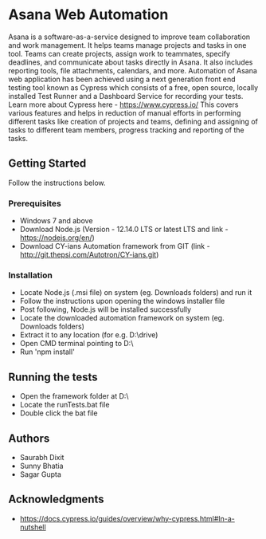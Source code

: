 # Asana Web Automation

Asana is a software-as-a-service designed to improve team collaboration and work management. It helps teams manage projects and tasks in one tool. Teams can create projects, assign work to teammates, specify deadlines, and communicate about tasks directly in Asana. It also includes reporting tools, file attachments, calendars, and more. Automation of Asana web application has been achieved using a next generation front end testing tool known as Cypress which consists of a free, open source, locally installed Test Runner and a Dashboard Service for recording your tests.
Learn more about Cypress here - https://www.cypress.io/
This covers various features and helps in reduction of manual efforts in performing different tasks like creation of projects and teams, defining and assigning of tasks to different team members, progress tracking and reporting of the tasks. 

## Getting Started

Follow the instructions below.

### Prerequisites

* Windows 7 and above
* Download Node.js (Version - 12.14.0 LTS or latest LTS and link - https://nodejs.org/en/)
* Download CY-ians Automation framework from GIT (link - http://git.thepsi.com/Autotron/CY-ians.git)

### Installation

* Locate Node.js (.msi file) on system (eg. Downloads folders) and run it
* Follow the instructions upon opening the windows installer file 
* Post following, Node.js will be installed successfully
* Locate the downloaded automation framework on system (eg. Downloads folders)
* Extract it to any location (for e.g. D:\drive)
* Open CMD terminal pointing to D:\
* Run 'npm install'

## Running the tests

* Open the framework folder at D:\
* Locate the runTests.bat file 
* Double click the bat file

## Authors

* Saurabh Dixit
* Sunny Bhatia
* Sagar Gupta

## Acknowledgments

* https://docs.cypress.io/guides/overview/why-cypress.html#In-a-nutshell